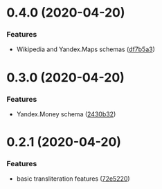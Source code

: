 # 0.4.0 (2020-04-20)


### Features

* Wikipedia and Yandex.Maps schemas ([df7b5a3](https://github.com/nalgeon/iuliia-py/commit/df7b5a38030099d422c360d8e70f55e5cc98ebc1))



# 0.3.0 (2020-04-20)


### Features

* Yandex.Money schema ([2430b32](https://github.com/nalgeon/iuliia-py/commit/2430b32b73f85bf1a7dc783180ad2479062fda7a))



# 0.2.1 (2020-04-20)


### Features

* basic transliteration features ([72e5220](https://github.com/nalgeon/iuliia-py/commit/72e522093dc02172c84f9678be6904756a8d6ee3))



